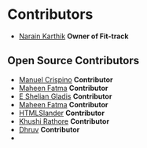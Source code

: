 # Contributors

- [Narain Karthik](https://github.com/narainkarthikv) **Owner of Fit-track**

## Open Source Contributors

- [Manuel Crispino](https://github.com/manuel-crispino) **Contributor**
- [Maheen Fatma](https://github.com/maheen-fatma) **Contributor**
- [E Shelian Gladis](https://github.com/redfyel) **Contributor**
- [Maheen Fatma](https://github.com/HTMLSlander) **Contributor**
- [HTMLSlander](https://github.com/redfyel) **Contributor**
- [Khushi Rathore](https://github.com/Khushee21) **Contributor**
- [Dhruv](https://github.com/dhruvjain-github) **Contributor**
-
